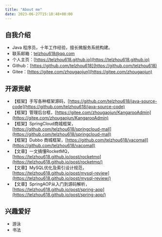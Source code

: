 ```yaml
---
title: "About me"
date: 2023-06-27T15:18:48+08:00
---
```


## 自我介绍
- Java 程序员，十年工作经验，擅长微服务系统构建。
- 联系邮箱：telzhou618@qq.com
- 个人主页：[https://telzhou618.github.io](https://telzhou618.github.io)
- Github：[https://github.com/telzhou618](https://github.com/telzhou618)
- Gitee：[https://gitee.com/zhougaojun](https://gitee.com/zhougaojun)
## 开源贡献

- 【框架】手写各种框架源码，[https://github.com/telzhou618/java-source-code](https://github.com/telzhou618/java-source-code)
- 【框架】管理后台框，[https://gitee.com/zhougaojun/KangarooAdmin](https://gitee.com/zhougaojun/KangarooAdmin)
- 【框架】SpringCloud商城框架，[https://github.com/telzhou618/springcloud-mall](https://github.com/telzhou618/springcloud-mall)
- 【框架】Dubbo 商城框架，[https://github.com/telzhou618/vacomall](https://github.com/telzhou618/vacomall)
- 【文章】一文搞懂RocketMQ， [https://telzhou618.github.io/post/rocketmq](https://telzhou618.github.io/post/rocketmq/)
- 【文章】MySQL优化及索引设计规范，[https://telzhou618.github.io/post/mysql-review](https://telzhou618.github.io/post/mysql-review/)
- 【文章】SpringAOP从入门到源码解析，[https://telzhou618.github.io/post/spring-aop](https://telzhou618.github.io/post/spring-aop/)
## 兴趣爱好
- 游泳
- 书法